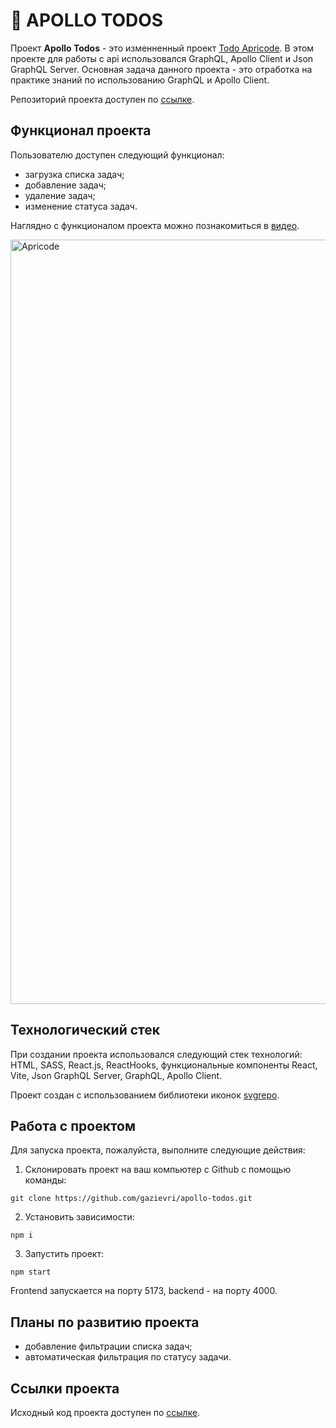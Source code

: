 # 📜 APOLLO TODOS 
Проект **Apollo Todos** - это изменненный проект [Todo Apricode](https://github.com/gazievri/todo-apricode). В этом проекте для работы с api использовался GraphQL, Apollo Client и Json GraphQL Server. Основная задача данного проекта - это отработка на практике знаний по использованию GraphQL и Apollo Client.

Репозиторий проекта доступен по [ссылке](https://github.com/gazievri/apollo-todos.git).

## Функционал проекта
Пользователю доступен следующий функционал:
- загрузка списка задач;
- добавление задач;
- удаление задач;
- изменение статуса задач.


Наглядно c функционалом проекта можно познакомиться в [видео](https://youtu.be/zff_HidQpvA).

<img width="1223" alt="Apricode" src="https://user-images.githubusercontent.com/96244317/206039884-4fd28988-aa30-4457-851a-13ab5e9f4622.png">

## Технологический стек
При создании проекта использовался следующий стек технологий: HTML, SASS, React.js, ReactHooks, функциональные компоненты React, Vite, Json GraphQL Server, GraphQL, Apollo Client.

Проект создан с использованием библиотеки иконок [svgrepo](https://www.svgrepo.com/).  

## Работа с проектом
Для запуска проекта, пожалуйста, выполните следующие действия:

1. Склонировать проект на ваш компьютер с Github с помощью команды:
```
git clone https://github.com/gazievri/apollo-todos.git
```
2. Установить зависимости:
```
npm i
```
3. Запустить проект:
```
npm start
```
Frontend запускается на порту 5173, backend - на порту 4000.


## Планы по развитию проекта
- добавление фильтрации списка задач;
- автоматическая фильтрация по статусу задачи.



## Ссылки проекта

Исходный код проекта доступен по [ссылке](https://github.com/gazievri/apollo-todos.git).
